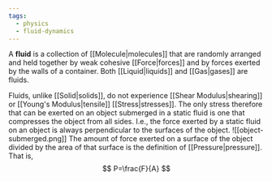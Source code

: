 ```yaml
---
tags:
  - physics
  - fluid-dynamics
---
```

A **fluid** is a collection of [[Molecule|molecules]] that are randomly arranged and held together by weak cohesive [[Force|forces]] and by forces exerted by the walls of a container. Both [[Liquid|liquids]] and [[Gas|gases]] are fluids.

Fluids, unlike [[Solid|solids]], do not experience [[Shear Modulus|shearing]] or [[Young's Modulus|tensile]] [[Stress|stresses]]. The only stress therefore that can be exerted on an object submerged in a static fluid is one that compresses the object from all sides. I.e., the force exerted by a static fluid on an object is always perpendicular to the surfaces of the object.
![[object-submerged.png]]
The amount of force exerted on a surface of the object divided by the area of that surface is the definition of [[Pressure|pressure]]. That is,
$$
P=\frac{F}{A}
$$
